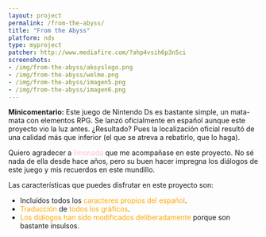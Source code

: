 ```yaml
---
layout: project
permalink: /from-the-abyss/
title: "From the Abyss"
platform: nds
type: myproject
patcher: http://www.mediafire.com/?ahp4vsih6p3n5ci
screenshots:
- /img/from-the-abyss/aksyslogo.png
- /img/from-the-abyss/welme.png
- /img/from-the-abyss/imagen5.png
- /img/from-the-abyss/imagen6.png
---
```


**Minicomentario:** Este juego de Nintendo Ds es bastante simple,
un mata-mata con elementos RPG. Se lanzó oficialmente en español
aunque este proyecto vio la luz antes. ¿Resultado? Pues la localización
oficial resultó de una calidad más que inferior (el que se atreva a
rebatirlo, que lo haga). 

Quiero agradecer a <span style="color:pink;">limonada</span> que me acompañase en este proyecto.
No sé nada de ella desde hace años, pero su buen hacer impregna
los diálogos de este juego y mis recuerdos en este mundillo.

Las características que puedes disfrutar en este proyecto son:

* Incluídos todos los <span style="color:orange;">caracteres propios del español</span>.
* <span style="color:orange;">Traducción</span> de <span style="color:orange;">todos los gráficos</span>.
* <span style="color:orange;">Los diálogos han sido modificados deliberadamente</span> porque son bastante insulsos.
